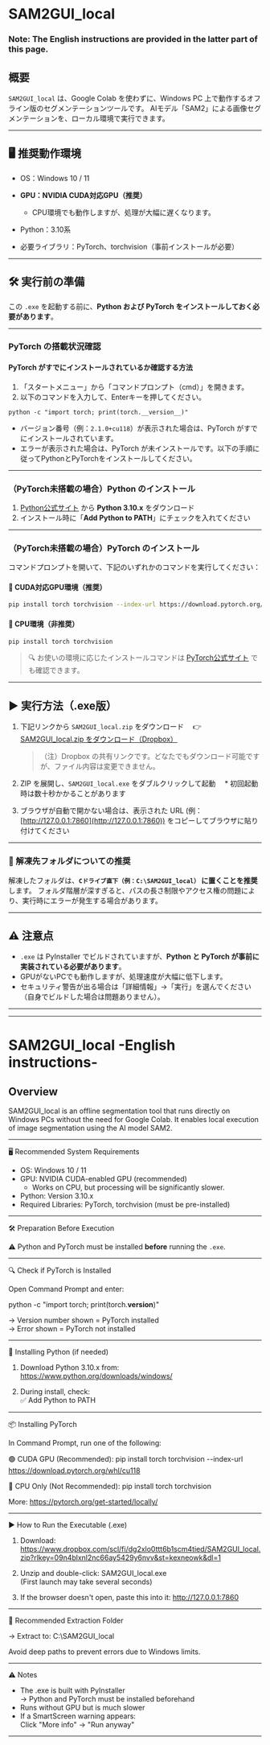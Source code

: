 # SAM2GUI\_local

### Note: The English instructions are provided in the latter part of this page.

## 概要

`SAM2GUI_local` は、Google Colab を使わずに、Windows PC 上で動作するオフライン版のセグメンテーションツールです。
AIモデル「SAM2」による画像セグメンテーションを、ローカル環境で実行できます。

---

## 🖥️ 推奨動作環境

* OS：Windows 10 / 11
* **GPU：NVIDIA CUDA対応GPU（推奨）**

  * CPU環境でも動作しますが、処理が大幅に遅くなります。
* Python：3.10系
* 必要ライブラリ：PyTorch、torchvision（事前インストールが必要）

---

## 🛠️ 実行前の準備

この `.exe` を起動する前に、**Python および PyTorch をインストールしておく必要があります**。

---

### PyTorch の搭載状況確認

#### PyTorch がすでにインストールされているか確認する方法

1. 「スタートメニュー」から「コマンドプロンプト（cmd）」を開きます。
2. 以下のコマンドを入力して、Enterキーを押してください。

```
python -c "import torch; print(torch.__version__)"
```

* バージョン番号（例：`2.1.0+cu118`）が表示された場合は、PyTorch がすでにインストールされています。
* エラーが表示された場合は、PyTorch が未インストールです。以下の手順に従ってPythonとPyTorchをインストールしてください。

---

### （PyTorch未搭載の場合）Python のインストール

1. [Python公式サイト](https://www.python.org/downloads/windows/) から **Python 3.10.x** をダウンロード
2. インストール時に「**Add Python to PATH**」にチェックを入れてください

---

### （PyTorch未搭載の場合）PyTorch のインストール

コマンドプロンプトを開いて、下記のいずれかのコマンドを実行してください：

#### 🔹 CUDA対応GPU環境（推奨）

```bash
pip install torch torchvision --index-url https://download.pytorch.org/whl/cu118
```

#### 🔹 CPU環境（非推奨）

```bash
pip install torch torchvision
```

> 🔍 お使いの環境に応じたインストールコマンドは [PyTorch公式サイト](https://pytorch.org/get-started/locally/) でも確認できます。

---

## ▶️ 実行方法（.exe版）

1. 下記リンクから `SAM2GUI_local.zip` をダウンロード
   　👉 [SAM2GUI\_local.zip をダウンロード（Dropbox）](https://www.dropbox.com/scl/fi/dg2xlo0ttt6b1scm4tied/SAM2GUI_local.zip?rlkey=09n4blxnl2nc66ay5429y6nvv&st=kexneowk&dl=1)

   > （注）Dropbox の共有リンクです。どなたでもダウンロード可能ですが、ファイル内容は変更できません。

2. ZIP を展開し、`SAM2GUI_local.exe` をダブルクリックして起動
   　\* 初回起動時は数十秒かかることがあります

3. ブラウザが自動で開かない場合は、表示された URL (例：[http://127.0.0.1:7860](http://127.0.0.1:7860)) をコピーしてブラウザに貼り付けてください

---

### 📂 解凍先フォルダについての推奨

解凍したフォルダは、**`Cドライブ直下（例：C:\SAM2GUI_local）` に置くことを推奨**します。
フォルダ階層が深すぎると、パスの長さ制限やアクセス権の問題により、実行時にエラーが発生する場合があります。

---

## ⚠️ 注意点

* `.exe` は PyInstaller でビルドされていますが、**Python と PyTorch が事前に実装されている必要があります**。
* GPUがないPCでも動作しますが、処理速度が大幅に低下します。
* セキュリティ警告が出る場合は「詳細情報」→「実行」を選んでください（自身でビルドした場合は問題ありません）。

---
---

# SAM2GUI_local -English instructions-

## Overview

SAM2GUI_local is an offline segmentation tool that runs directly on Windows PCs
without the need for Google Colab. It enables local execution of image
segmentation using the AI model SAM2.

------------------------------------------------------------

🖥️ Recommended System Requirements

- OS: Windows 10 / 11
- GPU: NVIDIA CUDA-enabled GPU (recommended)
    - Works on CPU, but processing will be significantly slower.
- Python: Version 3.10.x
- Required Libraries: PyTorch, torchvision (must be pre-installed)

------------------------------------------------------------

🛠️ Preparation Before Execution

⚠️ Python and PyTorch must be installed **before** running the `.exe`.

------------------------------------------------------------

🔍 Check if PyTorch is Installed

Open Command Prompt and enter:

python -c "import torch; print(torch.__version__)"

→ Version number shown = PyTorch installed  
→ Error shown = PyTorch not installed

------------------------------------------------------------

🐍 Installing Python (if needed)

1. Download Python 3.10.x from:  
   https://www.python.org/downloads/windows/

2. During install, check:  
   ✅ Add Python to PATH

------------------------------------------------------------

📦 Installing PyTorch

In Command Prompt, run one of the following:

🟢 CUDA GPU (Recommended):
pip install torch torchvision --index-url https://download.pytorch.org/whl/cu118

🔴 CPU Only (Not Recommended):
pip install torch torchvision

More: https://pytorch.org/get-started/locally/

------------------------------------------------------------

▶️ How to Run the Executable (.exe)

1. Download:
   https://www.dropbox.com/scl/fi/dg2xlo0ttt6b1scm4tied/SAM2GUI_local.zip?rlkey=09n4blxnl2nc66ay5429y6nvv&st=kexneowk&dl=1

2. Unzip and double-click:
   SAM2GUI_local.exe  
   (First launch may take several seconds)

3. If the browser doesn't open, paste this into it:
   http://127.0.0.1:7860

------------------------------------------------------------

📂 Recommended Extraction Folder

→ Extract to:
   C:\SAM2GUI_local

Avoid deep paths to prevent errors due to Windows limits.

------------------------------------------------------------

⚠️ Notes

- The .exe is built with PyInstaller  
  → Python and PyTorch must be installed beforehand  
- Runs without GPU but is much slower  
- If a SmartScreen warning appears:  
  Click "More info" → "Run anyway"

------------------------------------------------------------


